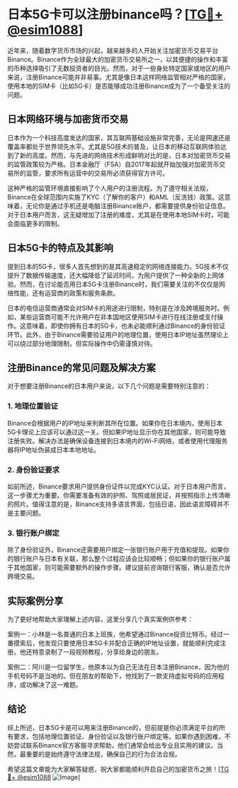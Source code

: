 # 日本5G卡可以注册binance吗？[[TG💪+ @esim1088](https://t.me/s/esim1088)]

近年来，随着数字货币市场的兴起，越来越多的人开始关注加密货币交易平台Binance。Binance作为全球最大的加密货币交易所之一，以其便捷的操作和丰富的币种选择吸引了无数投资者的目光。然而，对于一些身处特定国家或地区的用户来说，注册Binance可能并非易事。尤其是像日本这样网络监管相对严格的国家，使用本地的SIM卡（比如5G卡）是否能够成功注册Binance成为了一个备受关注的问题。

## 日本网络环境与加密货币交易

日本作为一个科技高度发达的国家，其互联网基础设施非常完善，无论是网速还是覆盖率都处于世界领先水平。尤其是5G技术的普及，让日本的移动互联网体验达到了新的高度。然而，与先进的网络技术形成鲜明对比的是，日本对加密货币交易的监管政策较为严格。日本金融厅（FSA）自2017年起就开始加强对加密货币交易所的监管，要求所有运营中的交易所必须获得官方许可。

这种严格的监管环境直接影响了个人用户的注册流程。为了遵守相关法规，Binance在全球范围内实施了KYC（了解你的客户）和AML（反洗钱）政策。这意味着，无论你是通过手机还是电脑注册Binance账户，都需要提供身份验证信息。对于日本用户而言，这无疑增加了注册的难度，尤其是在使用本地SIM卡时，可能会面临更多的限制。

## 日本5G卡的特点及其影响

提到日本的5G卡，很多人首先想到的是其高速稳定的网络连接能力。5G技术不仅提升了数据传输速度，还大幅降低了延迟时间，为用户提供了一种全新的上网体验。然而，在讨论能否用日本5G卡注册Binance时，我们需要关注的不仅仅是网络性能，还有运营商的政策和服务条款。

日本的电信运营商通常会对SIM卡的用途进行限制，特别是在涉及跨境服务时。例如，某些运营商可能不允许用户在非本国地区使用SIM卡进行在线注册或支付操作。这意味着，即使你拥有日本的5G卡，也未必能顺利通过Binance的身份验证环节。此外，由于Binance需要验证用户的地理位置，使用日本IP地址虽然理论上可以绕过部分地理限制，但实际操作中仍需谨慎对待。

## 注册Binance的常见问题及解决方案

对于想要注册Binance的日本用户来说，以下几个问题是需要特别注意的：

### 1. 地理位置验证
Binance会根据用户的IP地址来判断其所在位置。如果你在日本境内，使用日本5G卡理论上应该可以通过这一关。但如果IP地址显示你在其他国家，则可能导致注册失败。解决办法是确保设备连接到日本境内的Wi-Fi网络，或者使用代理服务器将IP地址伪装成日本本地地址。

### 2. 身份验证要求
如前所述，Binance要求用户提供身份证件以完成KYC认证。对于日本用户而言，这一步骤尤为重要。你需要准备有效的护照、驾照或居民证，并按照指示上传清晰的照片。值得注意的是，Binance支持多语言界面，包括日语，因此语言障碍并不是主要问题。

### 3. 银行账户绑定
除了身份验证外，Binance还需要用户绑定一张银行账户用于充值和提现。如果你的银行账户与日本有关联，那么整个过程应该会比较顺畅；但如果你的银行账户属于其他国家，则可能需要额外的操作步骤。建议提前咨询银行客服，确认是否允许跨境交易。

## 实际案例分享

为了更好地帮助大家理解上述内容，这里分享几个真实案例供参考：

案例一：小林是一名普通的日本上班族，他希望通过Binance投资比特币。经过一番摸索后，他发现只要使用日本5G卡并配合正确的IP地址设置，就能顺利完成注册。他还特意录制了一段视频教程，分享给身边的朋友。

案例二：阿川是一位留学生，他原本以为自己无法在日本注册Binance，因为他的手机号码不是当地的。但在朋友的帮助下，他找到了一款支持虚拟号码的应用程序，成功解决了这一难题。

## 结论

综上所述，日本5G卡是可以用来注册Binance的，但前提是你必须满足平台的所有要求，包括地理位置验证、身份验证以及银行账户绑定等。如果你遇到困难，不妨尝试联系Binance官方客服寻求帮助，他们通常会给出专业且实用的建议。当然，最重要的是始终遵守法律法规，确保自己的行为合法合规。

希望这篇文章能为大家解答疑惑，祝大家都能顺利开启自己的加密货币之旅！[[TG💪+ @esim1088](https://t.me/s/esim1088) ![Image](https://i.postimg.cc/4NQfJmqS/Snipaste-2025-05-13-00-14-12.png)]